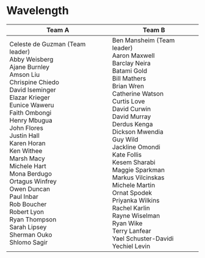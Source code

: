 # Wavelength

| Team A | Team B
|---|---|
Celeste de Guzman (Team leader)<br>Abby Weisberg<br>Ajane Burnley<br>Amson Liu<br>Chrispine Chiedo<br>David Iseminger<br>Elazar Krieger<br>Eunice Waweru<br>Faith Ombongi<br>Henry Mbugua<br>John Flores<br>Justin Hall<br>Karen Horan<br>Ken Withee<br>Marsh Macy<br>Michele Hart<br>Mona Berdugo<br>Ortagus Winfrey<br>Owen Duncan<br>Paul Inbar<br>Rob Boucher<br>Robert Lyon<br>Ryan Thompson<br>Sarah Lipsey<br>Sherman Ouko<br>Shlomo Sagir |  Ben Mansheim (Team leader)<br>Aaron Maxwell<br>Barclay Neira<br>Batami Gold<br>Bill Mathers<br>Brian Wren<br>Catherine Watson<br>Curtis Love<br>David Curwin<br>David Murray<br>Derdus Kenga<br>Dickson Mwendia<br>Guy Wild<br>Jackline Omondi<br>Kate Follis<br>Kesem Sharabi<br>Maggie Sparkman<br>Markus Vilcinskas<br>Michele Martin<br>Ornat Spodek<br>Priyanka Wilkins<br>Rachel Karlin<br>Rayne Wiselman<br>Ryan Wike<br>Terry Lanfear<br>Yael Schuster-Davidi<br>Yechiel Levin |
